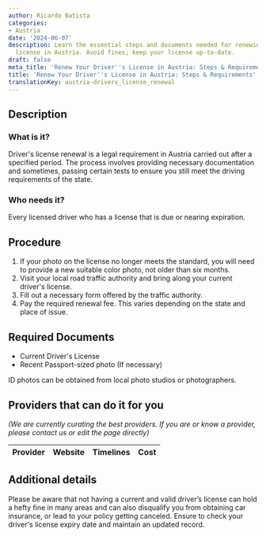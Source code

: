 ```yaml
---
author: Ricardo Batista
categories:
- Austria
date: '2024-06-07'
description: Learn the essential steps and documents needed for renewing your driver's
  license in Austria. Avoid fines; keep your license up-to-date.
draft: false
meta_title: 'Renew Your Driver''s License in Austria: Steps & Requirements'
title: 'Renew Your Driver''s License in Austria: Steps & Requirements'
translationKey: austria-drivers_license_renewal
---
```


## Description
### What is it?
Driver's license renewal is a legal requirement in Austria carried out after a specified period. The process involves providing necessary documentation and sometimes, passing certain tests to ensure you still meet the driving requirements of the state. 

### Who needs it?
Every licensed driver who has a license that is due or nearing expiration. 

## Procedure
1. If your photo on the license no longer meets the standard, you will need to provide a new suitable color photo, not older than six months. 
2. Visit your local road traffic authority and bring along your current driver's license.
3. Fill out a necessary form offered by the traffic authority.
4. Pay the required renewal fee. This varies depending on the state and place of issue. 

## Required Documents
- Current Driver's License
- Recent Passport-sized photo (If necessary)
 
ID photos can be obtained from local photo studios or photographers.

## Providers that can do it for you

_(We are currently curating the best providers. If you are or know a provider, please contact us or edit the page directly)_

| Provider        |     Website     |     Timelines    |       Cost      |
| --------------- | --------------- |  :-------------: | :-------------: |

## Additional details
Please be aware that not having a current and valid driver’s license can hold a hefty fine in many areas and can also disqualify you from obtaining car insurance, or lead to your policy getting canceled. Ensure to check your driver's license expiry date and maintain an updated record.